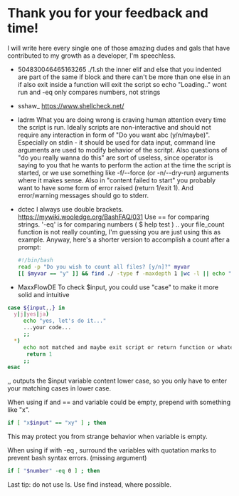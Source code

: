 # Thank you for your feedback and time!
I will write here every single one of those amazing dudes and gals that have contributed to my growth as a developer, I'm speechless. 

- 504830046465163265
  ./1.sh the inner elif and else that you indented are part of the same if block and there can't be more than one else in an if
  also exit inside a function will exit the script so echo "Loading.."  wont run and -eq only compares numbers, not strings
  
- sshaw_
  https://www.shellcheck.net/
  
- ladrm 
  What you are doing wrong is craving human attention every time the script is run.
  Ideally scripts are non-interactive and should not require any interaction in form of "Do you want abc (y/n/maybe)". Especially on stdin - it should be used for     data input, command line arguments are used to modify behavior of the scritpt.
  Also questions of "do you really wanna do this" are sort of useless, since operator is saying to you that he wants to perform the action at the time the script is 
  started, or we use something like -f/--force (or -n/--dry-run) arguments where it makes sense.
  Also in "content failed to start" you probably want to have some form of error raised (return 1/exit 1). And error/warning messages should go to stderr.

- dctec
  I always use double brackets. https://mywiki.wooledge.org/BashFAQ/031
  Use == for comparing strings. '-eq' is for comparing numbers ( $ help test )
  .. your file_count function is not really counting, I'm guessing you are just using this as example. Anyway, here's a shorter version to accomplish a count after   a prompt:
  
  ```bash
  #!/bin/bash
  read -p "Do you wish to count all files? [y/n]?" myvar
  [[ $myvar == "y" ]] && find ./ -type f -maxdepth 1 |wc -l || echo "content failed to start\!"
  ```
  
- MaxxFlowDE 
    To check $input, you could use "case" to make it more solid and intuitive
```bash
case ${input,,} in
  y|j|yes|ja) 
     echo "yes, let's do it..."
     ...your code... 
     ;;
  *) 
     echo not matched and maybe exit script or return function or whatever 
      return 1
     ;;
esac
```
,, outputs the $input variable content lower case, so you only have to enter your matching cases in lower case.

When using if and == and variable could be empty, prepend with something like "x".
```bash
if [ "x$input" == "xy" ] ; then
```
This may protect you from strange behavior when variable is empty.

When using if with -eq , surround the variables with quotation marks to prevent bash syntax errors. (missing argument)
```bash
if [ "$number" -eq 0 ] ; then
```
Last tip: do not use ls. Use find instead, where possible.
